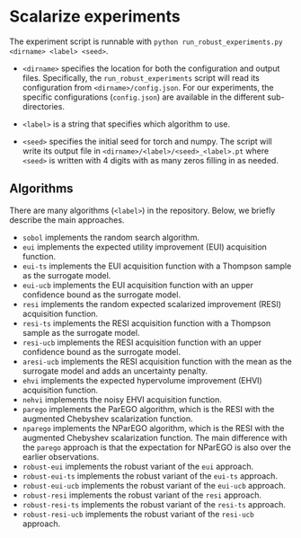 # Scalarize experiments

The experiment script is runnable with `python run_robust_experiments.py <dirname> <label> <seed>`.

- `<dirname>` specifies the location for both the configuration and output files. Specifically, the `run_robust_experiments` script will read its configuration from `<dirname>/config.json`. For our experiments, the specific configurations (`config.json`) are available in the different sub-directories.

- `<label>` is a string that specifies which algorithm to use.

- `<seed>` specifies the initial seed for torch and numpy. The script will write its output file in `<dirname>/<label>/<seed>_<label>.pt` where `<seed>` is written with 4 digits with as many zeros filling in as needed.

## Algorithms
There are many algorithms (`<label>`) in the repository. Below, we briefly describe the main approaches.

- `sobol` implements the random search algorithm.
- `eui` implements the expected utility improvement (EUI) acquisition function.
- `eui-ts` implements the EUI acquisition function with a Thompson sample as the surrogate model.
- `eui-ucb` implements the EUI acquisition function with an upper confidence bound as the surrogate model.
- `resi` implements the random expected scalarized improvement (RESI) acquisition function.
- `resi-ts` implements the RESI acquisition function with a Thompson sample as the surrogate model.
- `resi-ucb` implements the RESI acquisition function with an upper confidence bound as the surrogate model.
- `aresi-ucb` implements the RESI acquisition function with the mean as the surrogate model and adds an uncertainty penalty.
- `ehvi` implements the expected hypervolume improvement (EHVI) acquisition function.
- `nehvi` implements the noisy EHVI acquisition function.
- `parego` implements the ParEGO algorithm, which is the RESI with the augmented Chebyshev scalarization function.
- `nparego` implements the NParEGO algorithm, which is the RESI with the augmented Chebyshev scalarization function. The main difference with the `parego` approach is that the expectation for NParEGO is also over the earlier observations.
- `robust-eui` implements the robust variant of the `eui` approach.
- `robust-eui-ts` implements the robust variant of the `eui-ts` approach.
- `robust-eui-ucb` implements the robust variant of the `eui-ucb` approach.
- `robust-resi` implements the robust variant of the `resi` approach.
- `robust-resi-ts` implements the robust variant of the `resi-ts` approach.
- `robust-resi-ucb` implements the robust variant of the `resi-ucb` approach.
